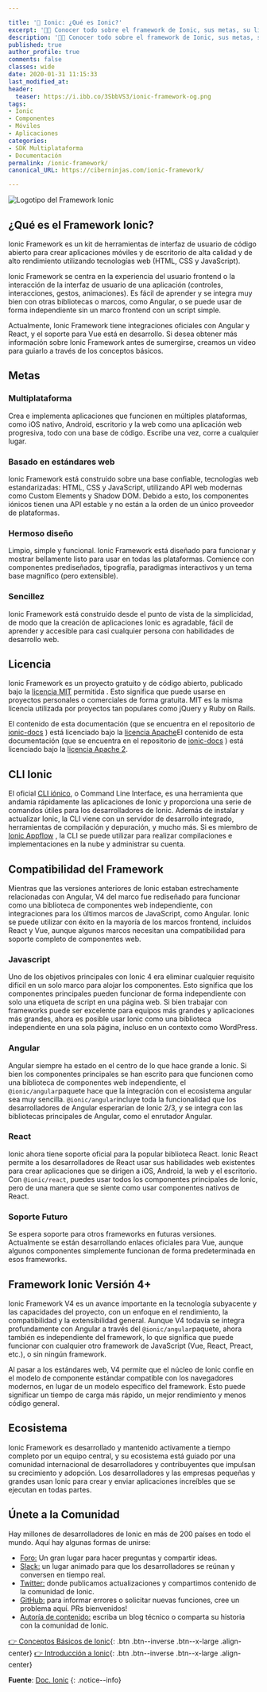 ```yaml
---

title: '🚀 Ionic: ¿Qué es Ionic?'
excerpt: '👩‍🚀 Conocer todo sobre el framework de Ionic, sus metas, su licencia, su CLI, su compatibilidad con otros frameworks y sus novedades.'
description: '👩‍🚀 Conocer todo sobre el framework de Ionic, sus metas, su licencia, su CLI, su compatibilidad con otros frameworks y sus novedades.'
published: true
author_profile: true
comments: false
classes: wide
date: 2020-01-31 11:15:33
last_modified_at: 
header:
  teaser: https://i.ibb.co/3SbbVS3/ionic-framework-og.png
tags:
- Ionic
- Componentes
- Móviles
- Aplicaciones
categories:
- SDK Multiplataforma
- Documentación
permalink: /ionic-framework/
canonical_URL: https://ciberninjas.com/ionic-framework/

---
```


![Logotipo del Framework Ionic](https://i.ibb.co/3SbbVS3/ionic-framework-og.png "Logotipo del Framework Ionic")

## ¿Qué es el Framework Ionic?

Ionic Framework es un kit de herramientas de interfaz de usuario de código abierto para crear aplicaciones móviles y de escritorio de alta calidad y de alto rendimiento utilizando tecnologías web (HTML, CSS y JavaScript).

Ionic Framework se centra en la experiencia del usuario frontend o la interacción de la interfaz de usuario de una aplicación (controles, interacciones, gestos, animaciones). Es fácil de aprender y se integra muy bien con otras bibliotecas o marcos, como Angular, o se puede usar de forma independiente sin un marco frontend con un script simple.

Actualmente, Ionic Framework tiene integraciones oficiales con Angular y React, y el soporte para Vue está en desarrollo. Si desea obtener más información sobre Ionic Framework antes de sumergirse, creamos un video para guiarlo a través de los conceptos básicos.

## Metas

### Multiplataforma

Crea e implementa aplicaciones que funcionen en múltiples plataformas, como iOS nativo, Android, escritorio y la web como una aplicación web progresiva, todo con una base de código. Escribe una vez, corre a cualquier lugar.

### Basado en estándares web

Ionic Framework está construido sobre una base confiable, tecnologías web estandarizadas: HTML, CSS y JavaScript, utilizando API web modernas como Custom Elements y Shadow DOM. Debido a esto, los componentes iónicos tienen una API estable y no están a la orden de un único proveedor de plataformas.

### Hermoso diseño

Limpio, simple y funcional. Ionic Framework está diseñado para funcionar y mostrar bellamente listo para usar en todas las plataformas. Comience con componentes prediseñados, tipografía, paradigmas interactivos y un tema base magnífico (pero extensible).

### Sencillez

Ionic Framework está construido desde el punto de vista de la simplicidad, de modo que la creación de aplicaciones Ionic es agradable, fácil de aprender y accesible para casi cualquier persona con habilidades de desarrollo web.

## Licencia

Ionic Framework es un proyecto gratuito y de código abierto, publicado bajo la [licencia MIT](https://opensource.org/licenses/MIT) permitida . Esto significa que puede usarse en proyectos personales o comerciales de forma gratuita. MIT es la misma licencia utilizada por proyectos tan populares como jQuery y Ruby on Rails.

El contenido de esta documentación (que se encuentra en el repositorio de [ionic-docs](https://github.com/ionic-team/ionic-docs) ) está licenciado bajo la [licencia Apache](https://www.apache.org/licenses/LICENSE-2.0)El contenido de esta documentación (que se encuentra en el repositorio de [ionic-docs](https://github.com/ionic-team/ionic-docs) ) está licenciado bajo la [licencia Apache 2](https://www.apache.org/licenses/LICENSE-2.0).

## CLI Ionic

El oficial [CLI iónico](https://ionicframework.com/docs/cli), o Command Line Interface, es una herramienta que andamia rápidamente las aplicaciones de Ionic y proporciona una serie de comandos útiles para los desarrolladores de Ionic. Además de instalar y actualizar Ionic, la CLI viene con un servidor de desarrollo integrado, herramientas de compilación y depuración, y mucho más. Si es miembro de [Ionic Appflow](https://ionicframework.com/docs/intro#ionic-appflow) , la CLI se puede utilizar para realizar compilaciones e implementaciones en la nube y administrar su cuenta.

## Compatibilidad del Framework

Mientras que las versiones anteriores de Ionic estaban estrechamente relacionadas con Angular, V4 del marco fue rediseñado para funcionar como una biblioteca de componentes web independiente, con integraciones para los últimos marcos de JavaScript, como Angular. Ionic se puede utilizar con éxito en la mayoría de los marcos frontend, incluidos React y Vue, aunque algunos marcos necesitan una compatibilidad para soporte completo de componentes web.

### Javascript

Uno de los objetivos principales con Ionic 4 era eliminar cualquier requisito difícil en un solo marco para alojar los componentes. Esto significa que los componentes principales pueden funcionar de forma independiente con solo una etiqueta de script en una página web. Si bien trabajar con frameworks puede ser excelente para equipos más grandes y aplicaciones más grandes, ahora es posible usar Ionic como una biblioteca independiente en una sola página, incluso en un contexto como WordPress.

### Angular

Angular siempre ha estado en el centro de lo que hace grande a Ionic. Si bien los componentes principales se han escrito para que funcionen como una biblioteca de componentes web independiente, el `@ionic/angular`paquete hace que la integración con el ecosistema angular sea muy sencilla. `@ionic/angular`incluye toda la funcionalidad que los desarrolladores de Angular esperarían de Ionic 2/3, y se integra con las bibliotecas principales de Angular, como el enrutador Angular.

### React

Ionic ahora tiene soporte oficial para la popular biblioteca React. Ionic React permite a los desarrolladores de React usar sus habilidades web existentes para crear aplicaciones que se dirigen a iOS, Android, la web y el escritorio. Con `@ionic/react`, puedes usar todos los componentes principales de Ionic, pero de una manera que se siente como usar componentes nativos de React.

### Soporte Futuro

Se espera soporte para otros frameworks en futuras versiones. Actualmente se están desarrollando enlaces oficiales para Vue, aunque algunos componentes simplemente funcionan de forma predeterminada en esos frameworks.

## Framework Ionic Versión 4+

Ionic Framework V4 es un avance importante en la tecnología subyacente y las capacidades del proyecto, con un enfoque en el rendimiento, la compatibilidad y la extensibilidad general. Aunque V4 todavía se integra profundamente con Angular a través del `@ionic/angular`paquete, ahora también es independiente del framework, lo que significa que puede funcionar con cualquier otro framework de JavaScript (Vue, React, Preact, etc.), o sin ningún framework.

Al pasar a los estándares web, V4 permite que el núcleo de Ionic confíe en el modelo de componente estándar compatible con los navegadores modernos, en lugar de un modelo específico del framework. Esto puede significar un tiempo de carga más rápido, un mejor rendimiento y menos código general.

## Ecosistema

Ionic Framework es desarrollado y mantenido activamente a tiempo completo por un equipo central, y su ecosistema está guiado por una comunidad internacional de desarrolladores y contribuyentes que impulsan su crecimiento y adopción. Los desarrolladores y las empresas pequeñas y grandes usan Ionic para crear y enviar aplicaciones increíbles que se ejecutan en todas partes.

## Únete a la Comunidad

Hay millones de desarrolladores de Ionic en más de 200 países en todo el mundo. Aquí hay algunas formas de unirse:

- [Foro:](https://forum.ionicframework.com/) Un gran lugar para hacer preguntas y compartir ideas.
- [Slack:](https://ionicworldwide.herokuapp.com/) un lugar animado para que los desarrolladores se reúnan y conversen en tiempo real.
- [Twitter:](https://twitter.com/Ionicframework) donde publicamos actualizaciones y compartimos contenido de la comunidad de Ionic.
- [GitHub:](https://github.com/ionic-team/ionic) para informar errores o solicitar nuevas funciones, cree un problema aquí. PRs bienvenidos!
- [Autoría de contenido:](https://ionicframework.com/contributors) escriba un blog técnico o comparta su historia con la comunidad de Ionic.

[👉 Conceptos Básicos de Ionic](/ionic-framework-conceptos/){: .btn .btn--inverse .btn--x-large .align-center}
[👉 Introducción a Ionic](/ionic-4-0-introduccion-ionic-para-todos){: .btn .btn--inverse .btn--x-large .align-center}
  
**Fuente**: [Doc. Ionic](https://ionicframework.com/docs)
{: .notice--info}